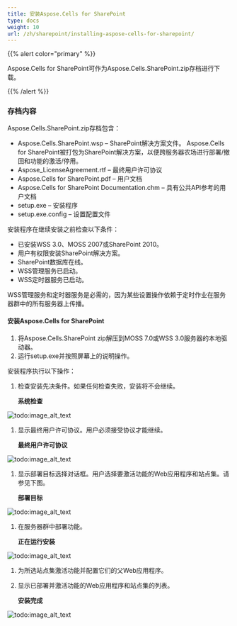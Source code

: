 ```yaml
---
title: 安装Aspose.Cells for SharePoint
type: docs
weight: 10
url: /zh/sharepoint/installing-aspose-cells-for-sharepoint/
---
```


{{% alert color="primary" %}} 

Aspose.Cells for SharePoint可作为Aspose.Cells.SharePoint.zip存档进行下载。 

{{% /alert %}} 
### **存档内容**
Aspose.Cells.SharePoint.zip存档包含：

- Aspose.Cells.SharePoint.wsp – SharePoint解决方案文件。 Aspose.Cells for SharePoint被打包为SharePoint解决方案，以便跨服务器农场进行部署/撤回和功能的激活/停用。
- Aspose_LicenseAgreement.rtf – 最终用户许可协议
- Aspose.Cells for SharePoint.pdf – 用户文档
- Aspose.Cells for SharePoint Documentation.chm – 具有公共API参考的用户文档
- setup.exe – 安装程序
- setup.exe.config – 设置配置文件

安装程序在继续安装之前检查以下条件：

- 已安装WSS 3.0、MOSS 2007或SharePoint 2010。
- 用户有权限安装SharePoint解决方案。
- SharePoint数据库在线。
- WSS管理服务已启动。
- WSS定时器服务已启动。

WSS管理服务和定时器服务是必需的，因为某些设置操作依赖于定时作业在服务器群中的所有服务器上传播。 
#### **安装Aspose.Cells for SharePoint**
1. 将Aspose.Cells.SharePoint zip解压到MOSS 7.0或WSS 3.0服务器的本地驱动器。
1. 运行setup.exe并按照屏幕上的说明操作。

安装程序执行以下操作：

1. 检查安装先决条件。如果任何检查失败，安装将不会继续。 

   **系统检查** 

![todo:image_alt_text](installing-aspose-cells-for-sharepoint_1.png)




1. 显示最终用户许可协议。用户必须接受协议才能继续。 

   **最终用户许可协议** 

![todo:image_alt_text](installing-aspose-cells-for-sharepoint_2.png)




1. 显示部署目标选择对话框。用户选择要激活功能的Web应用程序和站点集。请参见下图。 

   **部署目标** 

![todo:image_alt_text](installing-aspose-cells-for-sharepoint_3.png)




1. 在服务器群中部署功能。 

   **正在运行安装** 

![todo:image_alt_text](installing-aspose-cells-for-sharepoint_4.png)




1. 为所选站点集激活功能并配置它们的父Web应用程序。
1. 显示已部署并激活功能的Web应用程序和站点集的列表。 

   **安装完成** 

![todo:image_alt_text](installing-aspose-cells-for-sharepoint_5.png)
